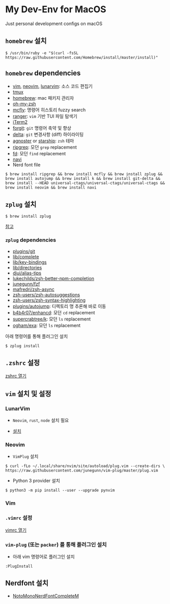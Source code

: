 # My Dev-Env for MacOS

Just personal development configs on macOS

## `homebrew` 설치

```
$ /usr/bin/ruby -e "$(curl -fsSL https://raw.githubusercontent.com/Homebrew/install/master/install)"
```

## `homebrew` dependencies

- [vim], [neovim], [lunarvim]: 소스 코드 편집기
- [tmux]
- [homebrew]: mac 패키지 관리자
- [oh-my-zsh]
- [mcfly]: 명령어 히스토리 fuzzy search
- [ranger]: `vim` 기반 TUI 파일 탐색기
- [iTerm2]
- [forgit]: `git` 명령어 축약 및 향상
- [delta]: `git` 변경사항 (diff) 하이라이팅
- [agnoster] or [starship]: `zsh` 테마
- [ripgrep]: 모던 `grep` replacement
- [fd]: 모던 `find` replacement
- [navi]
- Nerd font file

```
$ brew install ripgrep && brew install mcfly && brew install zplug && brew install autojump && brew install k && brew install git-delta && brew install --HEAD universal-ctags/universal-ctags/universal-ctags && brew install neovim && brew install navi
```

## `zplug` 설치

```
$ brew install zplug
```

[참고](https://github.com/zplug/zplug/tree/c4dea766566b168a32dbfa8d10335e525ce39fcc#using-homebrew-os-x)

### `zplug` dependencies

- [plugins/git](https://github.com/plugins/git)
- [lib/complete](https://github.com/lib/complete)
- [lib/key-bindings](https://github.com/lib/key-bindings)
- [lib/directories](https://github.com/lib/directories)
- [djui/alias-tips](https://github.com/djui/alias-tips)
- [lukechilds/zsh-better-npm-completion](https://github.com/lukechilds/zsh-better-npm-completion)
- [junegunn/fzf](https://github.com/junegunn/fzf)
- [mafredri/zsh-async](https://github.com/mafredri/zsh-async)
- [zsh-users/zsh-autosuggestions](https://github.com/zsh-users/zsh-autosuggestions)
- [zsh-users/zsh-syntax-highlighting](https://github.com/zsh-users/zsh-syntax-highlighting)
- [plugins/autojump](https://github.com/plugins/autojump): 디렉토리 명 추론해 바로 이동
- [b4b4r07/enhancd](https://github.com/b4b4r07/enhancd): 모던 `cd` replacement
- [supercrabtree/k](https://github.com/supercrabtree/k): 모던 `ls` replacement
- [ogham/exa](https://github.com/ogham/exa): 모던 `ls` replacement

아래 명령어를 통해 플러그인 설치
```
$ zplug install
```

## `.zshrc` 설정

[zshrc 열기](./zshrc)

## `vim` 설치 및 설정

### LunarVim

- `Neovim`, `rust`, `node` 설치 필요

- [설치](https://github.com/LunarVim/LunarVim/tree/a2714c3c382a1b6c9d4390eead924cc48ac594a3#install-in-one-command)

### Neovim

- `VimPlug` 설치

```
$ curl -fLo ~/.local/share/nvim/site/autoload/plug.vim --create-dirs \
https://raw.githubusercontent.com/junegunn/vim-plug/master/plug.vim
```

- Python 3 provider 설치

``` $ python3 -m pip install --user --upgrade pynvim ```

### Vim

### `.vimrc` 설정

[vimrc 열기](./vimrc)

### `vim-plug` (또는 `packer`) 를 통해 플러그인 설치

- 아래 vim 명령어로 플러그인 설치

```
:PlugInstall
```

## Nerdfont 설치

- [NotoMonoNerdFontCompleteM](https://github.com/ryanoasis/nerd-fonts/tree/master/patched-fonts/Noto/Mono)

[oh-my-zsh]: https://github.com/ohmyzsh/ohmyzsh
[agnoster]: https://github.com/agnoster/agnoster-zsh-theme
[starship]: https://github.com/starship/starship
[vim]: https://github.com/vim/vim
[neovim]: https://github.com/neovim/neovim
[lunarvim]: https://github.com/LunarVim/LunarVim
[tmux]: https://github.com/tmux/tmux
[mcfly]: https://github.com/cantino/mcfly
[autojump]: https://github.com/wting/autojump
[exa]: https://github.com/ogham/exa
[lsd]: https://github.com/Peltoche/lsd
[iTerm2]: https://iterm2.com/
[forgit]: https://github.com/wfxr/forgit
[delta]: https://github.com/dandavison/delta
[ranger]: https://github.com/ranger/ranger
[enhancd]: https://github.com/b4b4r07/enhancd
[fd]: https://github.com/sharkdp/fd
[ripgrep]: https://github.com/BurntSushi/ripgrep
[homebrew]: https://github.com/Homebrew/brew
[navi]: https://github.com/denisidoro/navi
[k]: localhost
